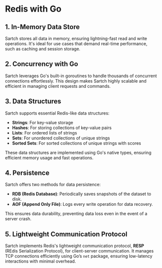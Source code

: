 # Redis with Go

## 1. In-Memory Data Store
Sartch stores all data in memory, ensuring lightning-fast read and write operations. It's ideal for use cases that demand real-time performance, such as caching and session storage.

## 2. Concurrency with Go
Sartch leverages Go's built-in goroutines to handle thousands of concurrent connections effortlessly. This design makes Sartch highly scalable and efficient in managing client requests and commands.

## 3. Data Structures
Sartch supports essential Redis-like data structures:

- **Strings**: For key-value storage
- **Hashes**: For storing collections of key-value pairs
- **Lists**: For ordered lists of strings
- **Sets**: For unordered collections of unique strings
- **Sorted Sets**: For sorted collections of unique strings with scores

These data structures are implemented using Go's native types, ensuring efficient memory usage and fast operations.

## 4. Persistence
Sartch offers two methods for data persistence:

- **RDB (Redis Database)**: Periodically saves snapshots of the dataset to disk.
- **AOF (Append Only File)**: Logs every write operation for data recovery.

This ensures data durability, preventing data loss even in the event of a server crash.

## 5. Lightweight Communication Protocol
Sartch implements Redis's lightweight communication protocol, **RESP** (REdis Serialization Protocol), for client-server communication. It manages TCP connections efficiently using Go’s `net` package, ensuring low-latency interactions with minimal overhead.
